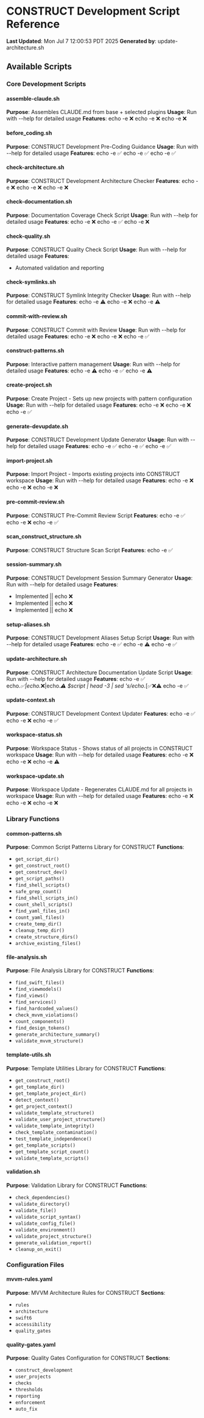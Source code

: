 # CONSTRUCT Development Script Reference

**Last Updated**: Mon Jul  7 12:00:53 PDT 2025
**Generated by**: update-architecture.sh

## Available Scripts

### Core Development Scripts

#### assemble-claude.sh

**Purpose**: Assembles CLAUDE.md from base + selected plugins
**Usage**: Run with --help for detailed usage
**Features**:
echo -e ❌
echo -e ❌
echo -e ❌

#### before_coding.sh

**Purpose**: CONSTRUCT Development Pre-Coding Guidance
**Usage**: Run with --help for detailed usage
**Features**:
echo -e ✅
echo -e ✅
echo -e ✅

#### check-architecture.sh

**Purpose**: CONSTRUCT Development Architecture Checker
**Features**:
echo -e ❌
echo -e ❌
echo -e ❌

#### check-documentation.sh

**Purpose**: Documentation Coverage Check Script
**Usage**: Run with --help for detailed usage
**Features**:
echo -e ❌
echo -e ✅
echo -e ❌

#### check-quality.sh

**Purpose**: CONSTRUCT Quality Check Script
**Usage**: Run with --help for detailed usage
**Features**:
- Automated validation and reporting

#### check-symlinks.sh

**Purpose**: CONSTRUCT Symlink Integrity Checker
**Usage**: Run with --help for detailed usage
**Features**:
echo -e ⚠️
echo -e ❌
echo -e ⚠️

#### commit-with-review.sh

**Purpose**: CONSTRUCT Commit with Review
**Usage**: Run with --help for detailed usage
**Features**:
echo -e ❌
echo -e ❌
echo -e ✅

#### construct-patterns.sh

**Purpose**: Interactive pattern management
**Usage**: Run with --help for detailed usage
**Features**:
echo -e ⚠️
echo -e ✅
echo -e ⚠️

#### create-project.sh

**Purpose**: Create Project - Sets up new projects with pattern configuration
**Usage**: Run with --help for detailed usage
**Features**:
echo -e ❌
echo -e ❌
echo -e ✅

#### generate-devupdate.sh

**Purpose**: CONSTRUCT Development Update Generator
**Usage**: Run with --help for detailed usage
**Features**:
echo -e ✅
echo -e ✅
echo -e ✅

#### import-project.sh

**Purpose**: Import Project - Imports existing projects into CONSTRUCT workspace
**Usage**: Run with --help for detailed usage
**Features**:
echo -e ❌
echo -e ❌
echo -e ❌

#### pre-commit-review.sh

**Purpose**: CONSTRUCT Pre-Commit Review Script
**Features**:
echo -e ✅
echo -e ❌
echo -e ✅

#### scan_construct_structure.sh

**Purpose**: CONSTRUCT Structure Scan Script
**Features**:
echo -e ✅

#### session-summary.sh

**Purpose**: CONSTRUCT Development Session Summary Generator
**Usage**: Run with --help for detailed usage
**Features**:
- Implemented || echo ❌
- Implemented || echo ❌
- Implemented || echo ❌

#### setup-aliases.sh

**Purpose**: CONSTRUCT Development Aliases Setup Script
**Usage**: Run with --help for detailed usage
**Features**:
echo -e ✅
echo -e ⚠️
echo -e ✅

#### update-architecture.sh

**Purpose**: CONSTRUCT Architecture Documentation Update Script
**Usage**: Run with --help for detailed usage
**Features**:
echo -e ✅
echo.*✅\|echo.*❌\|echo.*⚠️ $script | head -3 | sed 's/echo.*[✅❌⚠️
echo -e ✅

#### update-context.sh

**Purpose**: CONSTRUCT Development Context Updater
**Features**:
echo -e ✅
echo -e ❌
echo -e ✅

#### workspace-status.sh

**Purpose**: Workspace Status - Shows status of all projects in CONSTRUCT workspace
**Usage**: Run with --help for detailed usage
**Features**:
echo -e ❌
echo -e ❌
echo -e    ⚠️

#### workspace-update.sh

**Purpose**: Workspace Update - Regenerates CLAUDE.md for all projects in workspace
**Usage**: Run with --help for detailed usage
**Features**:
echo -e ❌
echo -e ❌
echo -e ❌


### Library Functions

#### common-patterns.sh

**Purpose**: Common Script Patterns Library for CONSTRUCT
**Functions**:
- `get_script_dir()`
- `get_construct_root()`
- `get_construct_dev()`
- `get_script_paths()`
- `find_shell_scripts()`
- `safe_grep_count()`
- `find_shell_scripts_in()`
- `count_shell_scripts()`
- `find_yaml_files_in()`
- `count_yaml_files()`
- `create_temp_dir()`
- `cleanup_temp_dir()`
- `create_structure_dirs()`
- `archive_existing_files()`

#### file-analysis.sh

**Purpose**: File Analysis Library for CONSTRUCT
**Functions**:
- `find_swift_files()`
- `find_viewmodels()`
- `find_views()`
- `find_services()`
- `find_hardcoded_values()`
- `check_mvvm_violations()`
- `count_components()`
- `find_design_tokens()`
- `generate_architecture_summary()`
- `validate_mvvm_structure()`

#### template-utils.sh

**Purpose**: Template Utilities Library for CONSTRUCT
**Functions**:
- `get_construct_root()`
- `get_template_dir()`
- `get_template_project_dir()`
- `detect_context()`
- `get_project_context()`
- `validate_template_structure()`
- `validate_user_project_structure()`
- `validate_template_integrity()`
- `check_template_contamination()`
- `test_template_independence()`
- `get_template_scripts()`
- `get_template_script_count()`
- `validate_template_scripts()`

#### validation.sh

**Purpose**: Validation Library for CONSTRUCT
**Functions**:
- `check_dependencies()`
- `validate_directory()`
- `validate_file()`
- `validate_script_syntax()`
- `validate_config_file()`
- `validate_environment()`
- `validate_project_structure()`
- `generate_validation_report()`
- `cleanup_on_exit()`


### Configuration Files

#### mvvm-rules.yaml

**Purpose**: MVVM Architecture Rules for CONSTRUCT
**Sections**:
- `rules`
- `architecture`
- `swift6`
- `accessibility`
- `quality_gates`

#### quality-gates.yaml

**Purpose**: Quality Gates Configuration for CONSTRUCT
**Sections**:
- `construct_development`
- `user_projects`
- `checks`
- `thresholds`
- `reporting`
- `enforcement`
- `auto_fix`

